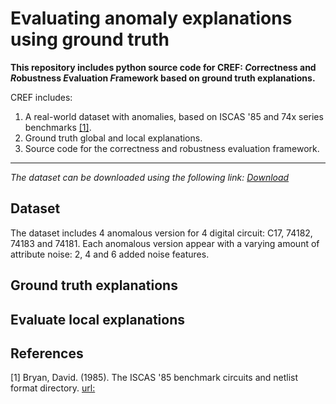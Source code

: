 # Evaluating anomaly explanations using ground truth

**This repository includes python source code for CREF: *C*orrectness and *R*obustness *E*valuation *F*ramework based on ground truth explanations.**

CREF includes:
1. A real-world dataset with anomalies, based on ISCAS '85 and 74x series benchmarks [[1]](#1).
2. Ground truth global and local explanations.
3. Source code for the correctness and robustness evaluation framework.


_____________________________________________________________________________________________________________________________________

*The dataset can be downloaded using the following link: [Download](https://doi.org/10.7910/DVN/W4FPPN)*


Dataset
-------
The dataset includes 4 anomalous version for 4 digital circuit: C17, 74182, 74183 and 74181. 
Each anomalous version appear with a varying amount of attribute noise: 2, 4 and 6 added noise features.


Ground truth explanations
-------

Evaluate local explanations
------------



## References
<a id="1">[1]</a> 
Bryan, David. (1985). 
The ISCAS '85 benchmark circuits and netlist format directory.
[url:](https://people.engr.ncsu.edu/brglez/CBL/benchmarks/ISCAS85)
